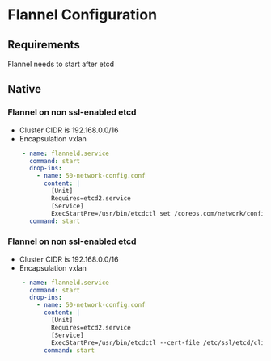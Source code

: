 # Flannel Configuration

## Requirements

Flannel needs to start after etcd

## Native


### Flannel on non ssl-enabled etcd

* Cluster CIDR is 192.168.0.0/16
* Encapsulation vxlan

```yaml
    - name: flanneld.service
      command: start
      drop-ins:
        - name: 50-network-config.conf
          content: |
            [Unit]
            Requires=etcd2.service
            [Service]
            ExecStartPre=/usr/bin/etcdctl set /coreos.com/network/config '{"Network":"192.168.0.0/16", "Backend": {"Type": "vxlan"}
      command: start
```

### Flannel on non ssl-enabled etcd

* Cluster CIDR is 192.168.0.0/16
* Encapsulation vxlan

```yaml
    - name: flanneld.service
      command: start
      drop-ins:
        - name: 50-network-config.conf
          content: |
            [Unit]
            Requires=etcd2.service
            [Service]
            ExecStartPre=/usr/bin/etcdctl --cert-file /etc/ssl/etcd/client.crt --key-file /etc/ssl/etcd/client.key --ca-file /etc/ssl/etcd/ca.crt set /coreos.com/network/config '{"Network":"192.168.0.0/16", "Backend": {"Type": "vxlan"}
          command: start
```
